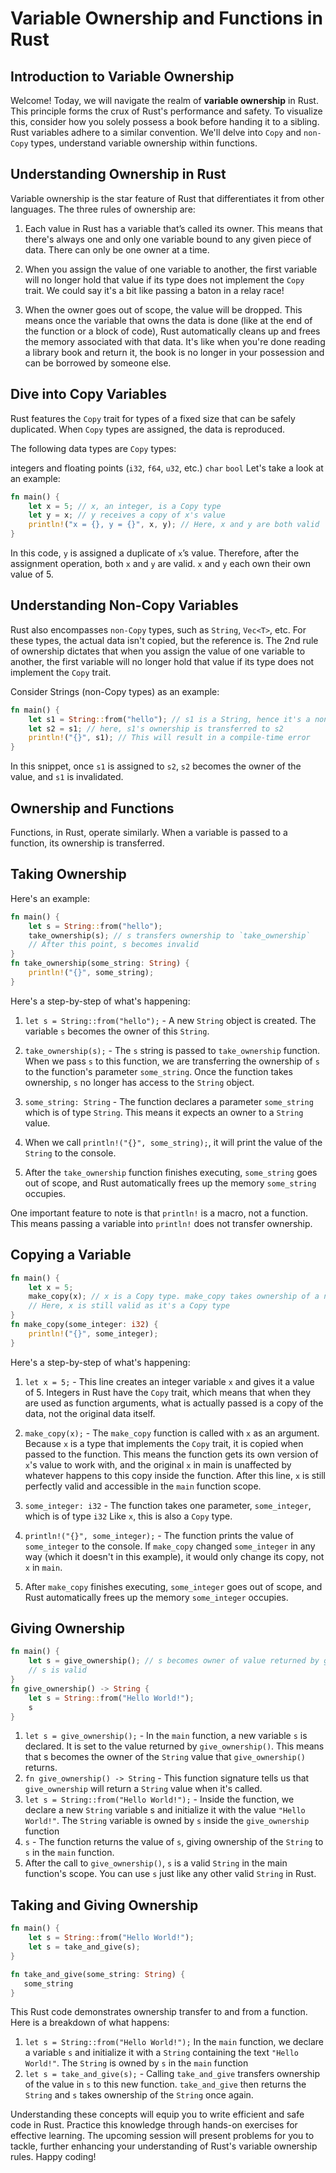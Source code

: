 # Variable Ownership and Functions in Rust

## Introduction to Variable Ownership
Welcome! Today, we will navigate the realm of **variable ownership** in Rust. This principle forms the crux of Rust's performance and safety. To visualize this, consider how you solely possess a book before handing it to a sibling. Rust variables adhere to a similar convention. We'll delve into `Copy` and `non-Copy` types, understand variable ownership within functions.

## Understanding Ownership in Rust
Variable ownership is the star feature of Rust that differentiates it from other languages. The three rules of ownership are:

1. Each value in Rust has a variable that’s called its owner. This means that there's always one and only one variable bound to any given piece of data. There can only be one owner at a time.

2. When you assign the value of one variable to another, the first variable will no longer hold that value if its type does not implement the `Copy` trait. We could say it's a bit like passing a baton in a relay race!

3. When the owner goes out of scope, the value will be dropped. This means once the variable that owns the data is done (like at the end of the function or a block of code), Rust automatically cleans up and frees the memory associated with that data. It's like when you're done reading a library book and return it, the book is no longer in your possession and can be borrowed by someone else.

## Dive into Copy Variables
Rust features the `Copy` trait for types of a fixed size that can be safely duplicated. When `Copy` types are assigned, the data is reproduced.

The following data types are `Copy` types:

integers and floating points (`i32`, `f64`, `u32`, etc.)
`char`
`bool`
Let's take a look at an example:

```rust
fn main() {
    let x = 5; // x, an integer, is a Copy type
    let y = x; // y receives a copy of x's value
    println!("x = {}, y = {}", x, y); // Here, x and y are both valid
}
```
In this code, `y` is assigned a duplicate of `x`’s value. Therefore, after the assignment operation, both `x` and `y` are valid. `x` and `y` each own their own value of 5.

## Understanding Non-Copy Variables
Rust also encompasses `non-Copy` types, such as `String`, `Vec<T>`, etc. For these types, the actual data isn't copied, but the reference is. The 2nd rule of ownership dictates that when you assign the value of one variable to another, the first variable will no longer hold that value if its type does not implement the `Copy` trait.

Consider Strings (non-Copy types) as an example:

```rust
fn main() {
    let s1 = String::from("hello"); // s1 is a String, hence it's a non-Copy data type
    let s2 = s1; // here, s1's ownership is transferred to s2
    println!("{}", s1); // This will result in a compile-time error
}
```
In this snippet, once `s1` is assigned to `s2`, `s2` becomes the owner of the value, and `s1` is invalidated.

## Ownership and Functions
Functions, in Rust, operate similarly. When a variable is passed to a function, its ownership is transferred.

## Taking Ownership
Here's an example:

```rust
fn main() {
    let s = String::from("hello");
    take_ownership(s); // s transfers ownership to `take_ownership`
    // After this point, s becomes invalid
}
fn take_ownership(some_string: String) {
    println!("{}", some_string);
}
```
Here's a step-by-step of what's happening:

1. `let s = String::from("hello");` - A new `String` object is created. The variable `s` becomes the owner of this `String`.

2. `take_ownership(s);` - The `s` string is passed to `take_ownership` function. When we pass `s` to this function, we are transferring the ownership of `s` to the function's parameter `some_string`. Once the function takes ownership, `s` no longer has access to the `String` object.

3. `some_string: String` - The function declares a parameter `some_string` which is of type `String`. This means it expects an owner to a `String` value.

4. When we call `println!("{}", some_string);`, it will print the value of the `String` to the console.

5. After the `take_ownership` function finishes executing, `some_string` goes out of scope, and Rust automatically frees up the memory `some_string` occupies.

One important feature to note is that `println!` is a macro, not a function. This means passing a variable into `println!` does not transfer ownership.

## Copying a Variable
```rust
fn main() {
    let x = 5;
    make_copy(x); // x is a Copy type. make_copy takes ownership of a new x value
    // Here, x is still valid as it's a Copy type
}
fn make_copy(some_integer: i32) {
    println!("{}", some_integer);
}
```
Here's a step-by-step of what's happening:

1. `let x = 5;` - This line creates an integer variable `x` and gives it a value of 5. Integers in Rust have the `Copy` trait, which means that when they are used as function arguments, what is actually passed is a copy of the data, not the original data itself.

2. `make_copy(x);` - The `make_copy` function is called with `x` as an argument. Because `x` is a type that implements the `Copy` trait, it is copied when passed to the function. This means the function gets its own version of `x`'s value to work with, and the original `x` in main is unaffected by whatever happens to this copy inside the function. After this line, `x` is still perfectly valid and accessible in the `main` function scope.

3. `some_integer: i32` - The function takes one parameter, `some_integer`, which is of type `i32` Like `x`, this is also a `Copy` type.

4. `println!("{}", some_integer);` - The function prints the value of `some_integer` to the console. If `make_copy` changed `some_integer` in any way (which it doesn't in this example), it would only change its copy, not `x` in `main`.

5. After `make_copy` finishes executing, `some_integer` goes out of scope, and Rust automatically frees up the memory `some_integer` occupies.

## Giving Ownership
```rust
fn main() {
    let s = give_ownership(); // s becomes owner of value returned by gives_ownership
    // s is valid
}
fn give_ownership() -> String {
    let s = String::from("Hello World!");
    s
}
```
1. `let s = give_ownership();` - In the `main` function, a new variable `s` is declared. It is set to the value returned by `give_ownership()`. This means that s becomes the owner of the `String` value that `give_ownership()` returns.
2. `fn give_ownership() -> String` - This function signature tells us that `give_ownership` will return a `String` value when it's called.
3. `let s = String::from("Hello World!");` - Inside the function, we declare a new `String` variable s and initialize it with the value `"Hello World!"`. The `String` variable is owned by `s` inside the `give_ownership` function
4. `s` - The function returns the value of `s`, giving ownership of the `String` to `s` in the `main` function.
5. After the call to `give_ownership()`, `s` is a valid `String` in the main function's scope. You can use `s` just like any other valid `String` in Rust.

## Taking and Giving Ownership
```rust
fn main() {
    let s = String::from("Hello World!");
    let s = take_and_give(s);
}

fn take_and_give(some_string: String) {
   some_string
}
```
This Rust code demonstrates ownership transfer to and from a function. Here is a breakdown of what happens:

1. `let s = String::from("Hello World!");` In the `main` function, we declare a variable `s` and initialize it with a `String` containing the text `"Hello World!"`. The `String` is owned by `s` in the `main` function
2. `let s = take_and_give(s);` - Calling `take_and_give` transfers ownership of the value in `s` to this new function. `take_and_give` then returns the `String` and `s` takes ownership of the `String` once again.

Understanding these concepts will equip you to write efficient and safe code in Rust. Practice this knowledge through hands-on exercises for effective learning. The upcoming session will present problems for you to tackle, further enhancing your understanding of Rust's variable ownership rules. Happy coding!
